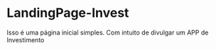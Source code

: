 # LandingPage-Invest
Isso é uma página inicial simples. Com intuito de divulgar um APP de Investimento
